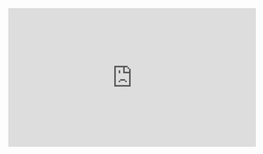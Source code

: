 <iframe src="https://player.vimeo.com/video/131368578?byline=0&portrait=0" width="500" height="281" frameborder="0" webkitallowfullscreen mozallowfullscreen allowfullscreen></iframe>
